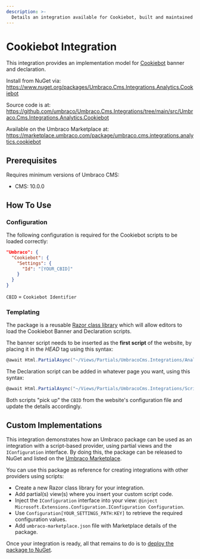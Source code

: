 ```yaml
---
description: >-
  Details an integration available for Cookiebot, built and maintained by Umbraco HQ.
---
```


# Cookiebot Integration

This integration provides an implementation model for [Cookiebot](https://www.cookiebot.com/) banner and declaration.

Install from NuGet via:
https://www.nuget.org/packages/Umbraco.Cms.Integrations.Analytics.Cookiebot

Source code is at:
https://github.com/umbraco/Umbraco.Cms.Integrations/tree/main/src/Umbraco.Cms.Integrations.Analytics.Cookiebot

Available on the Umbraco Marketplace at:
https://marketplace.umbraco.com/package/umbraco.cms.integrations.analytics.cookiebot

## Prerequisites

Requires minimum versions of Umbraco CMS:
- CMS: 10.0.0

## How To Use

### Configuration

The following configuration is required for the Cookiebot scripts to be loaded correctly:

```json
"Umbraco": {
  "Cookiebot": {
    "Settings": {
      "Id": "[YOUR_CBID]"
    }
  }
}
```

`CBID` = `Cookiebot Identifier`

### Templating

The package is a reusable [Razor class library](https://learn.microsoft.com/en-us/aspnet/core/razor-pages/?view=aspnetcore-6.0&tabs=visual-studio) which will allow editors to load the Cookiebot Banner and Declaration scripts.

The banner script needs to be inserted as the **first script** of the website, by placing it in the _HEAD_ tag using this syntax:

```csharp
@await Html.PartialAsync("~/Views/Partials/UmbracoCms.Integrations/Analytics/Cookiebot/Banner.cshtml")
```

The Declaration script can be added in whatever page you want, using this syntax:

```csharp
@await Html.PartialAsync("~/Views/Partials/UmbracoCms.Integrations/Scripts/Cookiebot/Declaration.cshtml")
```

Both scripts "pick up" the `CBID` from the website's configuration file and update the details accordingly.

## Custom Implementations

This integration demonstrates how an Umbraco package can be used as an integration with a script-based provider, using partial views and the `IConfiguration` interface.  By doing this, the package can be released to NuGet and listed on the [Umbraco Marketplace](https://marketplace.umbraco.com).

You can use this package as reference for creating integrations with other providers using scripts:

- Create a new Razor class library for your integration.
- Add partial(s) view(s) where you insert your custom script code.
- Inject the `IConfiguration` interface into your view: `@inject Microsoft.Extensions.Configuration.IConfiguration Configuration`.
- Use `Configuration[YOUR_SETTINGS_PATH:KEY]` to retrieve the required configuration values.
- Add `umbraco-marketplace.json` file with Marketplace details of the package.

Once your integration is ready, all that remains to do is to [deploy the package to NuGet](https://learn.microsoft.com/en-us/nuget/what-is-nuget).




